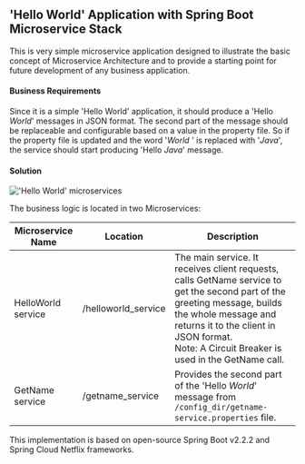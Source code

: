 ## 'Hello World' Application with Spring Boot Microservice  Stack

This is very simple microservice application designed to illustrate  the basic concept of Microservice Architecture and to provide a starting point for future development of any business application. 

#### Business Requirements

Since it is a  simple 'Hello World' application, it should produce a 'Hello *World*'  messages in JSON format. The  second  part of the message should  be replaceable and configurable based on a  value in the property file. So if the property file is updated and the word '*World* ' is replaced with '*Java*', the service should start producing 'Hello *Java*' message.

#### Solution

!['Hello World' microservices](D:\Projects\IntelliJ\microservices-hello-world\hello-world-microservices2.png)



The business logic is located in two Microservices:

| Microservice Name  | Location            | Description                                                  |
| ------------------ | ------------------- | ------------------------------------------------------------ |
| HelloWorld service | /helloworld_service | The main service. It receives client requests,  calls GetName service  to get the second part of the greeting message,  builds the whole message and returns it to the client in JSON format.<br />Note:  A Circuit Breaker is used in the  GetName call. |
| GetName service    | /getname_service    | Provides the second part of the 'Hello *World*' message from `/config_dir/getname-service.properties` file. |

This implementation is based on open-source Spring Boot v2.2.2 and Spring Cloud Netflix frameworks. 

